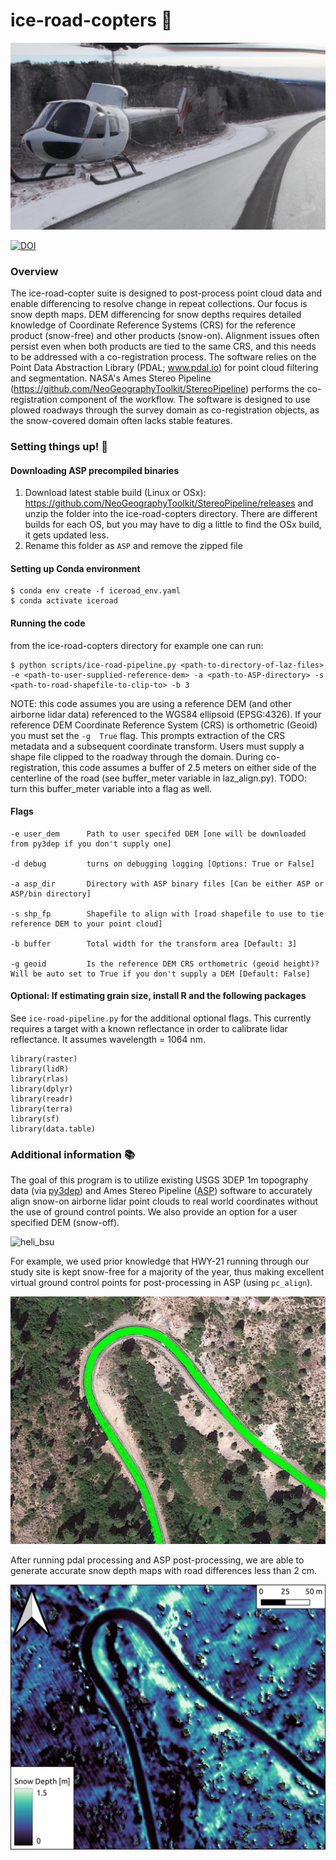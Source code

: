 # ice-road-copters :helicopter:

<img src="https://github.com/SnowEx/ice-road-copters/blob/main/ice-road-copter-title-img.jpg" width="1600">

[![DOI](https://zenodo.org/badge/505257224.svg)](https://zenodo.org/badge/latestdoi/505257224)

### Overview
The ice-road-copter suite is designed to post-process point cloud data and enable differencing to resolve change in repeat collections. Our focus is snow depth maps. DEM differencing for snow depths requires detailed knowledge of Coordinate Reference Systems (CRS) for the reference product (snow-free) and other products (snow-on). Alignment issues often persist even when both products are tied to the same CRS, and this needs to be addressed with a co-registration process.  The software relies on the Point Data Abstraction Library (PDAL; www.pdal.io) for point cloud filtering and segmentation.  NASA's Ames Stereo Pipeline  (https://github.com/NeoGeographyToolkit/StereoPipeline) performs the co-registration component of the workflow.  The software is designed to use plowed roadways through the survey domain as co-registration objects, as the snow-covered domain often lacks stable features.   
###  Setting things up! :hammer:
#### Downloading ASP precompiled binaries
1. Download latest stable build (Linux or OSx): https://github.com/NeoGeographyToolkit/StereoPipeline/releases and unzip the folder into the ice-road-copters directory. There are different builds for each OS, but you may have to dig a little to find the OSx build, it gets updated less.
2. Rename this folder as `ASP` and remove the zipped file


#### Setting up Conda environment 

```
$ conda env create -f iceroad_env.yaml
$ conda activate iceroad
```


#### Running the code
from the ice-road-copters directory for example one can run:
```
$ python scripts/ice-road-pipeline.py <path-to-directory-of-laz-files> -e <path-to-user-supplied-reference-dem> -a <path-to-ASP-directory> -s <path-to-road-shapefile-to-clip-to> -b 3
```
NOTE: this code assumes you are using a reference DEM (and other airborne lidar data) referenced to the WGS84 ellipsoid (EPSG:4326). If your reference DEM Coordinate Reference System (CRS) is orthometric (Geoid) you must set the `-g  True` flag. This prompts extraction of the CRS metadata and a subsequent coordinate transform. Users must supply a shape file clipped to the roadway through the domain. During co-registration, this code assumes  a buffer of 2.5 meters on either side of the centerline of the road (see buffer_meter variable in laz_align.py). TODO: turn this buffer_meter variable into a flag as well.

#### Flags

```
-e user_dem      Path to user specifed DEM [one will be downloaded from py3dep if you don't supply one]

-d debug         turns on debugging logging [Options: True or False]

-a asp_dir       Directory with ASP binary files [Can be either ASP or ASP/bin directory]

-s shp_fp        Shapefile to align with [road shapefile to use to tie reference DEM to your point cloud]

-b buffer        Total width for the transform area [Default: 3]

-g geoid         Is the reference DEM CRS orthometric (geoid height)? Will be auto set to True if you don't supply a DEM [Default: False]

```


#### Optional: If estimating grain size, install R and the following packages 

See `ice-road-pipeline.py` for the additional optional flags. This currently requires a target with a known reflectance in order to calibrate lidar reflectance. It assumes wavelength = 1064 nm.

```
library(raster)
library(lidR)
library(rlas)
library(dplyr)
library(readr)
library(terra)
library(sf)
library(data.table)

```


###  Additional information :books:
The goal of this program is to utilize existing USGS 3DEP 1m topography data (via [py3dep](https://github.com/hyriver/py3dep)) and Ames Stereo Pipeline ([ASP](https://github.com/NeoGeographyToolkit/StereoPipeline)) software to accurately align snow-on airborne lidar point clouds to real world coordinates without the use of ground control points. We also provide an option for a user specified DEM (snow-off).

![heli_bsu](./docs/heli.png) 

For example, we used prior knowledge that HWY-21 running through our study site is kept snow-free for a majority of the year, thus making excellent virtual ground control points for post-processing in ASP (using `pc_align`).

![roads](./docs/roads.png)

After running pdal processing and ASP post-processing, we are able to generate accurate snow depth maps with road differences less than 2 cm.

![snow](./docs/snow.jpeg)
